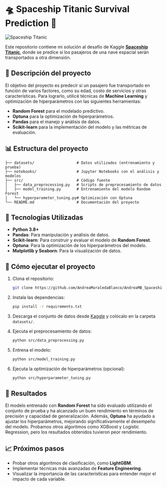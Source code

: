 # 🛸 **Spaceship Titanic Survival Prediction** 🚀

![Spaceship Titanic](https://www.kaggle.com/static/images/site-logo.png)

Este repositorio contiene mi solución al desafío de Kaggle [**Spaceship Titanic**](https://www.kaggle.com/competitions/spaceship-titanic), donde se predice si los pasajeros de una nave espacial serán transportados a otra dimensión.

## 📁 **Descripción del proyecto**

El objetivo del proyecto es predecir si un pasajero fue transportado en función de varios factores, como su edad, costo de servicios y otras características. Para lograrlo, utilicé técnicas de **Machine Learning** y optimización de hiperparámetros con las siguientes herramientas:

- **Random Forest** para el modelado predictivo.
- **Optuna** para la optimización de hiperparámetros.
- **Pandas** para el manejo y análisis de datos.
- **Scikit-learn** para la implementación del modelo y las métricas de evaluación.

## 📊 **Estructura del proyecto**

```
├── datasets/                   # Datos utilizados (entrenamiento y prueba)
├── notebooks/                  # Jupyter Notebooks con el análisis y modelos
├── src/                        # Código fuente
│   ├── data_preprocessing.py   # Scripts de preprocesamiento de datos
│   ├── model_training.py       # Entrenamiento del modelo Random Forest
│   └── hyperparameter_tuning.py# Optimización con Optuna
└── README.md                   # Documentación del proyecto
```

## 🔧 **Tecnologías Utilizadas**

- **Python 3.8+**
- **Pandas**: Para manipulación y análisis de datos.
- **Scikit-learn**: Para construir y evaluar el modelo de **Random Forest**.
- **Optuna**: Para la optimización de los hiperparámetros del modelo.
- **Matplotlib y Seaborn**: Para la visualización de datos.

## 🚀 **Cómo ejecutar el proyecto**

1. Clona el repositorio:
   ```bash
   git clone https://github.com/AndreaMoraledaBlanco/AndreaMB_Spaceship_Titanic.git
   ```

2. Instala las dependencias:
   ```bash
   pip install -r requirements.txt
   ```

3. Descarga el conjunto de datos desde [Kaggle](https://www.kaggle.com/competitions/spaceship-titanic/data) y colócalo en la carpeta `datasets/`.

4. Ejecuta el preprocesamiento de datos:
   ```bash
   python src/data_preprocessing.py
   ```

5. Entrena el modelo:
   ```bash
   python src/model_training.py
   ```

6. Ejecuta la optimización de hiperparámetros (opcional):
   ```bash
   python src/hyperparameter_tuning.py
   ```

## 🎯 **Resultados**

El modelo entrenado con **Random Forest** ha sido evaluado utilizando el conjunto de prueba y ha alcanzado un buen rendimiento en términos de precisión y capacidad de generalización. Además, **Optuna** ha ayudado a ajustar los hiperparámetros, mejorando significativamente el desempeño del modelo.
Probamos otros algoritmos como XGBoost y Logistic Regression, pero los resultados obtenidos tuvieron peor rendimiento.

## 📈 **Próximos pasos**

- Probar otros algoritmos de clasificación, como **LightGBM**.
- Implementar técnicas más avanzadas de **Feature Engineering**.
- Visualizar la importancia de las características para entender mejor el impacto de cada variable.
